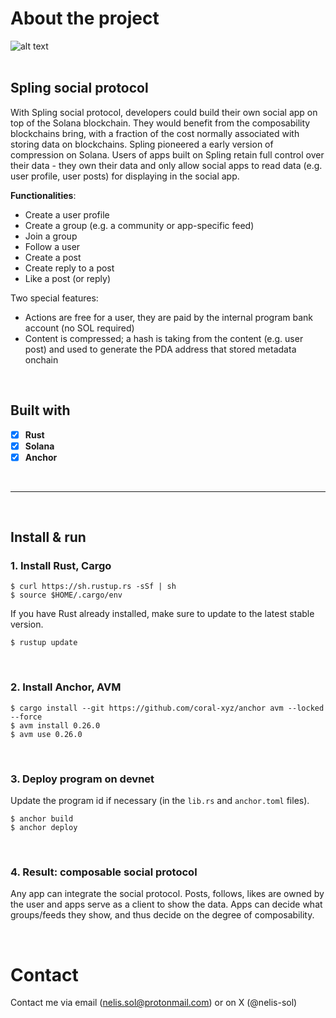 # About the project
![alt text](https://github.com/spling-labs/social-protocol-anchor-program/blob/main/spling-banner.png "Spling banner")
<br /><br />

## Spling social protocol

With Spling social protocol, developers could build their own social app on top of the Solana blockchain. They would benefit from the composability blockchains bring, with a fraction of the cost normally associated with storing data on blockchains. Spling pioneered a early version of compression on Solana. Users of apps built on Spling retain full control over their data - they own their data and only allow social apps to read data (e.g. user profile, user posts) for displaying in the social app. 

**Functionalities**:
  * Create a user profile
  * Create a group (e.g. a community or app-specific feed)
  * Join a group
  * Follow a user
  * Create a post
  * Create reply to a post
  * Like a post (or reply)

Two special features:
  * Actions are free for a user, they are paid by the internal program bank account (no SOL required)
  * Content is compressed; a hash is taking from the content (e.g. user post) and used to generate the PDA address that stored metadata onchain

<br />

## Built with

- [x] **Rust**
- [x] **Solana**  
- [x] **Anchor**

<br />

____

<br />

## Install & run

### 1. Install Rust, Cargo
```
$ curl https://sh.rustup.rs -sSf | sh
$ source $HOME/.cargo/env
```

If you have Rust already installed, make sure to update to the latest stable version.
```
$ rustup update
```
<br />

### 2. Install Anchor, AVM
```
$ cargo install --git https://github.com/coral-xyz/anchor avm --locked --force
$ avm install 0.26.0
$ avm use 0.26.0
```
<br />

### 3. Deploy program on devnet
Update the program id if necessary (in the `lib.rs` and `anchor.toml` files).

```
$ anchor build
$ anchor deploy
```
<br />

### 4. Result: composable social protocol

Any app can integrate the social protocol. Posts, follows, likes are owned by the user and apps serve as a client to show the data.
Apps can decide what groups/feeds they show, and thus decide on the degree of composability.

<br />

# Contact
Contact me via email (nelis.sol@protonmail.com) or on X (@nelis-sol)

<br /><br />

